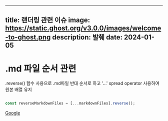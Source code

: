 
---
title: 랜더링 관련 이슈
image: https://static.ghost.org/v3.0.0/images/welcome-to-ghost.png
description: 발췌
date: 2024-01-05
---

.md 파일 순서 관련
=============

.reverse() 함수 사용으로 .md파일 반대 순서로 하고 '...' spread operator 사용하여 원본 배열 유지
```javascript

const reverseMarkdownFiles = [...markdownFiles].reverse();

```
[Google](https://google.com "google link")